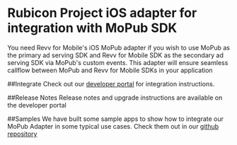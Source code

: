 # Rubicon Project iOS adapter for integration with MoPub SDK

You need Revv for Mobile's iOS MoPub adapter if you wish to use MoPub as the primary ad serving SDK and Revv for Mobile SDK as the secondary ad serving SDK via MoPub's custom events. This adapter will ensure seamless callflow between MoPub and Revv for Mobile SDKs in your application

##Integrate
Check out our [developer portal](http://dev.rubiconproject.com/docs/Mobile_SDK_for_iOS) for integration instructions.

##Release Notes
Release notes and upgrade instructions are available on the developer portal

##Samples
We have built some sample apps to show how to integrate our MoPub Adapter in some typical use cases. Check them out in our [github repository](https://github.com/rubicon-project/RFMSDKAdapterSamples-iOS-MoPub)
